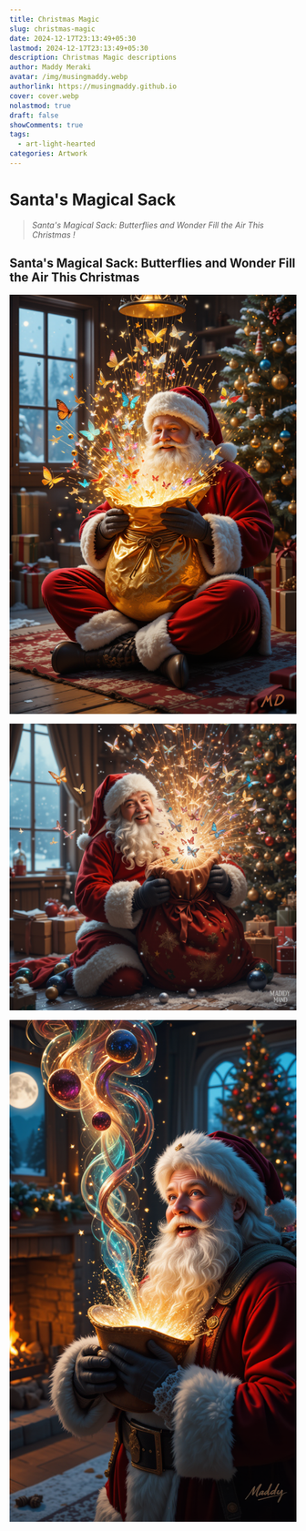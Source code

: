 ```yaml
---
title: Christmas Magic
slug: christmas-magic
date: 2024-12-17T23:13:49+05:30
lastmod: 2024-12-17T23:13:49+05:30
description: Christmas Magic descriptions
author: Maddy Meraki
avatar: /img/musingmaddy.webp
authorlink: https://musingmaddy.github.io
cover: cover.webp
nolastmod: true
draft: false
showComments: true
tags:
  - art-light-hearted
categories: Artwork
---
```

# Santa's Magical Sack

> *Santa's Magical Sack: Butterflies and Wonder Fill the Air This Christmas !*

<!--more-->
## Santa's Magical Sack: Butterflies and Wonder Fill the Air This Christmas

![Santa's Magical Sack: Butterflies and Wonder Fill the Air This Christmas 06](piclumen-1734457617741.png)

![Santa's Magical Sack: Butterflies and Wonder Fill the Air This Christmas 06](piclumen-1734457624656.png)

![Santa's Magical Sack: Butterflies and Wonder Fill the Air This Christmas 06](piclumen-1734457637156.png)
